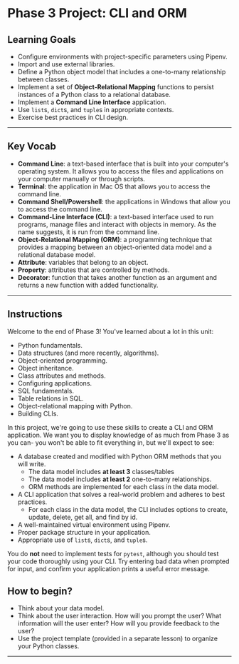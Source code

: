 # Phase 3 Project: CLI and ORM

## Learning Goals

- Configure environments with project-specific parameters using Pipenv.
- Import and use external libraries.
- Define a Python object model that includes a one-to-many relationship between
  classes.
- Implement a set of **Object-Relational Mapping** functions to persist
  instances of a Python class to a relational database.
- Implement a **Command Line Interface** application.
- Use `list`s, `dict`s, and `tuple`s in appropriate contexts.
- Exercise best practices in CLI design.

---

## Key Vocab

- **Command Line**: a text-based interface that is built into your computer's
  operating system. It allows you to access the files and applications on your
  computer manually or through scripts.
- **Terminal**: the application in Mac OS that allows you to access the command
  line.
- **Command Shell/Powershell**: the applications in Windows that allow you to
  access the command line.
- **Command-Line Interface (CLI)**: a text-based interface used to run programs,
  manage files and interact with objects in memory. As the name suggests, it is
  run from the command line.
- **Object-Relational Mapping (ORM)**: a programming technique that provides a
  mapping between an object-oriented data model and a relational database model.
- **Attribute**: variables that belong to an object.
- **Property**: attributes that are controlled by methods.
- **Decorator**: function that takes another function as an argument and returns
  a new function with added functionality.

---

## Instructions

Welcome to the end of Phase 3! You've learned about a lot in this unit:

- Python fundamentals.
- Data structures (and more recently, algorithms).
- Object-oriented programming.
- Object inheritance.
- Class attributes and methods.
- Configuring applications.
- SQL fundamentals.
- Table relations in SQL.
- Object-relational mapping with Python.
- Building CLIs.

In this project, we're going to use these skills to create a CLI and ORM
application. We want you to display knowledge of as much from Phase 3 as you
can- you won't be able to fit everything in, but we'll expect to see:

- A database created and modified with Python ORM methods that you will write.
  - The data model includes **at least 3** classes/tables
  - The data model includes **at least 2** one-to-many relationships.
  - ORM methods are implemented for each class in the data model.
- A CLI application that solves a real-world problem and adheres to best
  practices.
  - For each class in the data model, the CLI includes options to create,
    update, delete, get all, and find by id.
- A well-maintained virtual environment using Pipenv.
- Proper package structure in your application.
- Appropriate use of `list`s, `dict`s, and `tuple`s.

You do **not** need to implement tests for `pytest`, although you should test
your code thoroughly using your CLI. Try entering bad data when prompted for
input, and confirm your application prints a useful error message.

## How to begin?

- Think about your data model.
- Think about the user interaction. How will you prompt the user? What
  information will the user enter? How will you provide feedback to the user?
- Use the project template (provided in a separate lesson) to organize your
  Python classes.

---
